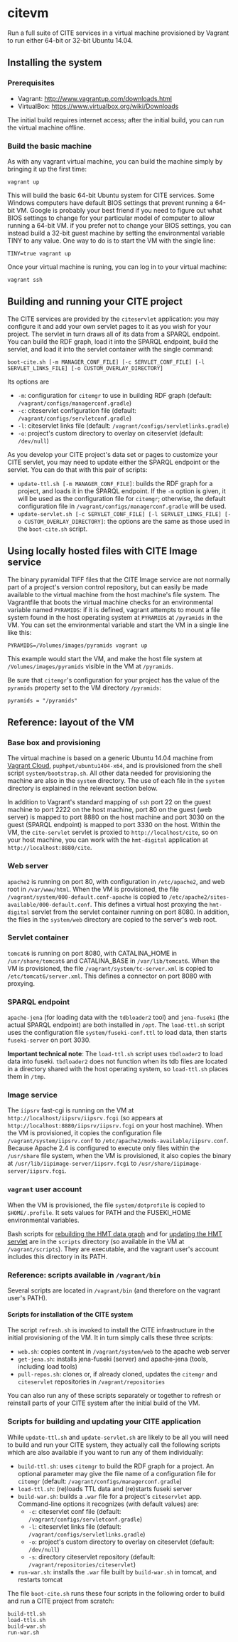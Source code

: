 # citevm #

Run a full suite of CITE services in a virtual machine provisioned by Vagrant to run either 64-bit or 32-bit Ubuntu 14.04.

## Installing the system ##

### Prerequisites

- Vagrant: <http://www.vagrantup.com/downloads.html>
- VirtualBox: <https://www.virtualbox.org/wiki/Downloads>

The initial build requires internet access; after the initial build, you can run the virtual machine offline.


### Build the basic machine ###

As with any vagrant virtual machine, you can build the machine simply by bringing it up the first time:

	vagrant up

This will build the basic 64-bit Ubuntu system for CITE services.  Some Windows computers have default BIOS settings that prevent running a 64-bit VM.  Google is probably your best friend if you need to figure out what BIOS settings to change for your particular model of computer to allow running a 64-bit VM.  if you prefer not to change your BIOS settings, you can instead build a 32-bit guest machine by setting the environmental variable TINY to any value.  One way to do is to start the VM with the single line:

    TINY=true vagrant up



Once your virtual machine is runing, you can log in to your virtual machine:

    vagrant ssh
    

## Building and running your CITE project ##

The CITE services are provided by the `citeservlet` application:  you may configure it and add your own servlet pages to it as you wish for your project.  The servlet in turn draws all of its data from a SPARQL endpoint.  You can build the RDF graph, load it into the SPARQL endpoint, build the servlet, and load it into the servlet container with the single command:

    boot-cite.sh [-m MANAGER_CONF_FILE] [-c SERVLET_CONF_FILE] [-l SERVLET_LINKS_FILE] [-o CUSTOM_OVERLAY_DIRECTORY]

Its options are

- `-m`: configuration for `citemgr` to use in building RDF graph (default: `/vagrant/configs/managerconf.gradle`)
- `-c`: citeservlet configuration file (default: `/vagrant/configs/servletconf.gradle`)
- `-l`: citeservlet links file (default: `/vagrant/configs/servletlinks.gradle`)
 - `-o`: project's custom directory to overlay on citeservlet  (default: `/dev/null`)



As you develop your CITE project's data set or pages to customize your CITE servlet, you may need to update either the SPARQL endpoint or the servlet.   You can do that with this pair of scripts:


- `update-ttl.sh [-m MANAGER_CONF_FILE]`: builds the RDF graph for a project, and loads it in the SPARQL endpoint.  If  the `-m` option is given, it will be used as the configuration file for `citemgr`;  otherwise, the default configuration file in  `/vagrant/configs/managerconf.gradle` will be used.
- `update-servlet.sh [-c SERVLET_CONF_FILE] [-l SERVLET_LINKS_FILE] [-o CUSTOM_OVERLAY_DIRECTORY]`:  the options are the same as those used in the `boot-cite.sh` script.



## Using locally hosted files with CITE Image service ##

The binary pyramidal TIFF files that the CITE Image service are not normally part of a project's version control repository, but can easily be made available to the virtual machine from the host machine's file system.  The Vagrantfile that boots the virtual machine checks for an environmental variable named `PYRAMIDS`: if it is defined, vagrant attempts to mount a file system found in the host operating system at `PYRAMIDS`  at `/pyramids` in the VM. You can set the environmental variable and start the VM in a single line like this:

    PYRAMIDS=/Volumes/images/pyramids vagrant up

This example would start the VM, and make the host file system at `/Volumes/images/pyramids` visible in the VM at `/pyramids`.

Be sure that `citemgr`'s configuration for your project has the value of the `pyramids` property set to the VM directory `/pyramids`:

    pyramids = "/pyramids"

## Reference: layout of the VM ##

### Base box and provisioning

The virtual machine is based on a generic Ubuntu 14.04 machine from [Vagrant Cloud](https://vagrantcloud.com/), `puphpet/ubuntu1404-x64`, and is provisioned from the shell script `system/bootstrap.sh`.  All other data needed for provisioning the machine are also in the `system` directory.  The use of each file in the `system` directory is explained in the relevant section below.

In addition to Vagrant's standard mapping of `ssh` port 22 on the guest machine to port 2222 on the host machine, port 80 on the guest (web server) is mapped to port 8880 on the host machine and port 3030 on the guest (SPARQL endpoint) is mapped to port 3330 on the host.  Within the VM, the `cite-servlet` servlet is proxied to `http://localhost/cite`, so on your host machine, you can work with the `hmt-digital` application at `http://localhost:8880/cite`.


### Web server

`apache2` is running on port 80, with configuration in `/etc/apache2`, and web root in `/var/www/html`.  When the VM is provisioned, the file 
`/vagrant/system/000-default.conf-apache` is copied to `/etc/apache2/sites-available/000-default.conf`.  This defines a virtual host proxying the `hmt-digital` servlet from the servlet container running on port 8080.
In addition, the files in the `system/web` directory are copied to the server's web root.

### Servlet container

`tomcat6` is running on port 8080, with CATALINA_HOME in `/usr/share/tomcat6` and CATALINA_BASE in `/var/lib/tomcat6`.  When the VM is provisioned, the file `/vagrant/system/tc-server.xml` is copied to  `/etc/tomcat6/server.xml`.  This defines a connector on port 8080 with proxying.

### SPARQL endpoint

`apache-jena` (for loading data with the `tdbloader2` tool) and `jena-fuseki` (the actual SPARQL endpoint) are both installed in `/opt`. The `load-ttl.sh` script uses the configuration file `system/fuseki-conf.ttl` to load data, then starts `fuseki-server` on port 3030.

**Important technical note**:  The `load-ttl.sh` script uses `tbdloader2` to load data into fuseki.  `tbdloader2` does not function when its tdb files are located in a directory shared with the host operating system, so `load-ttl.sh` places them in `/tmp`.


### Image service

The  `iipsrv` fast-cgi is running on the VM at `http://localhost/iipsrv/iipsrv.fcgi` (so appears at `http://localhost:8880/iipsrv/iipsrv.fcgi` on your host machine).  When the VM is provisioned, it copies the configuration file `/vagrant/system/iipsrv.conf` to `/etc/apache2/mods-available/iipsrv.conf`.  Because Apache 2.4 is configured to execute only files within the `/usr/share` file system, when the VM is provisioned, it also copies the binary at `/usr/lib/iipimage-server/iipsrv.fcgi` to `/usr/share/iipimage-server/iipsrv.fcgi`.


### `vagrant` user account

When the VM is provisioned, the file `system/dotprofile` is copied to `$HOME/.profile`.  It sets values for PATH and the FUSEKI_HOME environmental variables.

Bash scripts for [rebuilding the HMT data graph](https://github.com/homermultitext/hmt-digital-vm/wiki/Rebuilding-the-data-graph) and for [updating the HMT servlet](https://github.com/homermultitext/hmt-digital-vm/wiki/Updating-the-servlet) are in the `scripts` directory (so available in the VM at `/vagrant/scripts`).  They are executable, and the vagrant user's account includes this directory in its PATH.


### Reference: scripts available in `/vagrant/bin` ###



Several scripts are located in `/vagrant/bin` (and therefore on the vagrant user's PATH).  


#### Scripts for installation of the CITE system ####


The script `refresh.sh` is invoked to install the CITE infrastructure in the initial provisioning of the VM. It in turn simply calls these three scripts:

- `web.sh`:  copies content in `/vagrant/system/web` to the apache web server
- `get-jena.sh`:  installs jena-fuseki (server) and apache-jena (tools, including load tools)
- `pull-repos.sh`:  clones or, if already cloned, updates the `citemgr` and `citeservlet` repositories in `/vagrant/repositories`

You can also run any of these scripts separately or together to refresh or reinstall parts of your CITE system after the initial build of the VM.



### Scripts for building and updating your CITE application ###



While `update-ttl.sh` and `update-servlet.sh` are likely to be all you will need to build and run your CITE system, they actually call the following scripts which are also available if you want to run any of them individually:

- `build-ttl.sh`:  uses `citemgr` to build the RDF graph for a project.  An optional parameter may give the file name of a configuration file for `citemgr` (default: `/vagrant/configs/managerconf.gradle`)
- `load-ttl.sh`:    (re)loads TTL data and (re)starts fuseki server
- `build-war.sh`: builds a `.war` file for a project's `citeservlet` app.  Command-line options it recognizes (with default values) are:
    - `-c`: citeservlet conf file (default: `/vagrant/configs/servletconf.gradle`)
    - `-l`: citeservlet links file (default: `/vagrant/configs/servletlinks.gradle`)
    - `-o`: project's custom directory to overlay on citeservlet  (default: `/dev/null`)
    - `-s`: directory citeservlet repository (default: `/vagrant/repositories/citeservlet`)
- `run-war.sh`:  installs the `.war` file built by `build-war.sh` in tomcat, and restarts tomcat

The file `boot-cite.sh` runs these four scripts in the following order to  build and run a CITE project from scratch:

    build-ttl.sh
    load-ttls.sh
    build-war.sh
    run-war.sh




